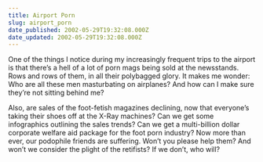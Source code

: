 ```yaml
---
title: Airport Porn
slug: airport_porn
date_published: 2002-05-29T19:32:08.000Z
date_updated: 2002-05-29T19:32:08.000Z
---
```


One of the things I notice during my increasingly frequent trips to the airport is that there’s a hell of a lot of porn mags being sold at the newsstands. Rows and rows of them, in all their polybagged glory. It makes me wonder: Who are all these men masturbating on airplanes? And how can I make sure they’re not sitting behind me?

Also, are sales of the foot-fetish magazines declining, now that everyone’s taking their shoes off at the X-Ray machines? Can we get some infographics outlining the sales trends? Can we get a multi-billion dollar corporate welfare aid package for the foot porn industry? Now more than ever, our podophile friends are suffering. Won’t you please help them? And won’t we consider the plight of the retifists? If we don’t, who will?
